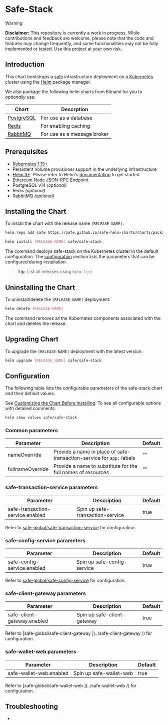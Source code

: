 # Safe-Stack

> [!WARNING]  
> **Disclaimer:** This repository is currently a work in progress. While contributions and feedback are welcome, please note that the code and features may change frequently, and some functionalities may not be fully implemented or tested. Use this project at your own risk.

## Introduction

This chart bootstraps a [safe](https://github.com/safe-global/safe-infrastructure) infrastructure deployment on a [Kubernetes](http://kubernetes.io) cluster using the [Helm](https://helm.sh) package manager.

We also package the following helm charts from Bitnami for you to _optionally_ use:

| Chart                                                                        | Descrption                      |
|------------------------------------------------------------------------------|---------------------------------|
| [PostgreSQL](https://github.com/bitnami/charts/tree/main/bitnami/postgresql) | For use as a database           |
| [Redis](https://github.com/bitnami/charts/tree/main/bitnami/redis)           | For enabling caching            |
| [RabbitMQ](https://github.com/bitnami/charts/tree/main/bitnami/rabbitmq)     | For use as a message broker     |

## Prerequisites

- [Kubernetes 1.19+](https://kubernetes.io/)
- Persistent Volume provisioner support in the underlying infrastructure
- [Helm 3+](https://helm.sh). Please refer to Helm's [documentation](https://helm.sh/docs/) to get started.
- [Ethereum Node JSON-RPC Endpoint](https://ethereum.org/en/developers/docs/apis/json-rpc/)
- PostgreSQL v14 _(optional)_
- Redis _(optional)_
- RabbitMQ _(optional)_


## Installing the Chart

To install the chart with the release name `[RELEASE-NAME]`:

```bash
helm repo add safe https://5afe.github.io/safe-helm-charts/charts/packages

helm install [RELEASE-NAME] safe/safe-stack
```

The command deploys safe-stack on the Kubernetes cluster in the default configuration. The [configuration](#configuration) section lists the parameters that can be configured during installation.

> **Tip**: List all releases using `helm list`


## Uninstalling the Chart

To uninstall/delete the `[RELEASE-NAME]` deployment:

```bash
helm delete [RELEASE-NAME]
```

The command removes all the Kubernetes components associated with the chart and deletes the release.


## Upgrading Chart

To upgrade the `[RELEASE-NAME]` deployment with the latest version:

```bash
helm upgrade [RELEASE_NAME] safe/safe-stack
```

## Configuration

The following table lists the configurable parameters of the safe-stack chart and their default values.

See [Customizing the Chart Before Installing](https://helm.sh/docs/intro/using_helm/#customizing-the-chart-before-installing). To see all configurable options with detailed comments:

```bash
helm show values safe/safe-stack
```

### Common parameters

| Parameter | Description | Default |
|---|---|---|
| nameOverride | Provide a name in place of safe-transaction-service for `app:` labels | "" |
| fullnameOverride | Provide a name to substitute for the full names of resources | "" |


### safe-transaction-service parameters

| Parameter | Description | Default |
|---|---|---|
| safe-transaction-service.enabled | Spin up safe-transaction-service | true |

Refer to [safe-global/safe-transaction-service](../safe-transaction-service/) for configuration.

### safe-config-service parameters

| Parameter | Description | Default |
|---|---|---|
| safe-config-service.enabled | Spin up safe-config-service | true |

Refer to [safe-global/safe-config-service](../safe-config-service/) for configuration.

### safe-client-gateway parameters

| Parameter | Description | Default |
|---|---|---|
| safe-client-gateway.enabled | Spin up safe-client-gateway  | true |

Refer to [safe-global/safe-client-gateway ](../safe-client-gateway /) for configuration.

### safe-wallet-web parameters

| Parameter | Description | Default |
|---|---|---|
| safe-wallet-web.enabled | Spin up safe-wallet-web  | true |

Refer to [safe-global/safe-wallet-web ](../safe-wallet-web /) for configuration.



## Troubleshooting

- 


